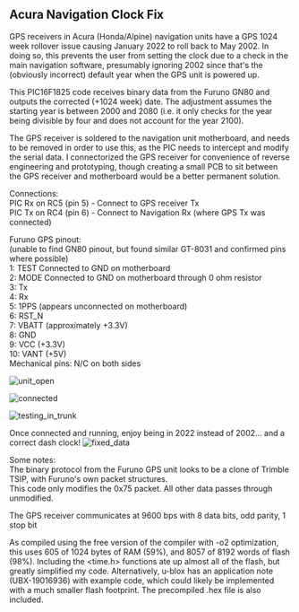 ## Acura Navigation Clock Fix

GPS receivers in Acura (Honda/Alpine) navigation units have a GPS 1024 week
rollover issue causing January 2022 to roll back to May 2002.  In doing so,
this prevents the user from setting the clock due to a check in the main
navigation software, presumably ignoring 2002 since that's the (obviously
incorrect) default year when the GPS unit is powered up.

This PIC16F1825 code receives binary data from the Furuno GN80 and outputs the
corrected (+1024 week) date.  The adjustment assumes the starting year is between 2000 and 2080
(i.e. it only checks for the year being divisible by four and does not account for the year 2100).

The GPS receiver is soldered to the navigation unit motherboard, and needs to be removed
in order to use this, as the PIC needs to intercept and modify the serial data.  I
connectorized the GPS receiver for convenience of reverse engineering and prototyping,
though creating a small PCB to sit between the GPS receiver and motherboard would be a
better permanent solution.

Connections:  
PIC Rx on RC5 (pin 5) - Connect to GPS receiver Tx  
PIC Tx on RC4 (pin 6) - Connect to Navigation Rx (where GPS Tx was connected)  

Furuno GPS pinout:  
(unable to find GN80 pinout, but found similar GT-8031 and confirmed pins where possible)  
1: TEST Connected to GND on motherboard  
2: MODE Connected to GND on motherboard through 0 ohm resistor  
3: Tx  
4: Rx  
5: 1PPS (appears unconnected on motherboard)  
6: RST_N  
7: VBATT (approximately +3.3V)  
8: GND  
9: VCC (+3.3V)  
10: VANT (+5V)  
Mechanical pins: N/C on both sides  

![unit_open](pics/unit_open.jpg)

![connected](pics/connected.jpg)

![testing_in_trunk](pics/testing_in_trunk.jpg)

Once connected and running, enjoy being in 2022 instead of 2002... and a correct
dash clock!
![fixed_data](pics/fixed_data.jpg)

Some notes:  
The binary protocol from the Furuno GPS unit looks to be a clone of Trimble TSIP,
with Furuno's own packet structures.  
This code only modifies the 0x75 packet.  All other data passes through unmodified.

The GPS receiver communicates at 9600 bps with 8 data bits, odd parity, 1 stop bit

As compiled using the free version of the compiler with -o2 optimization, this uses
605 of 1024 bytes of RAM (59%), and 8057 of 8192 words of flash (98%).
Including the <time.h> functions ate up almost all of the flash, but greatly simplified
my code.  Alternatively, u-blox has an application note (UBX-19016936) with example code,
which could likely be implemented with a much smaller flash footprint.
The precompiled .hex file is also included.
